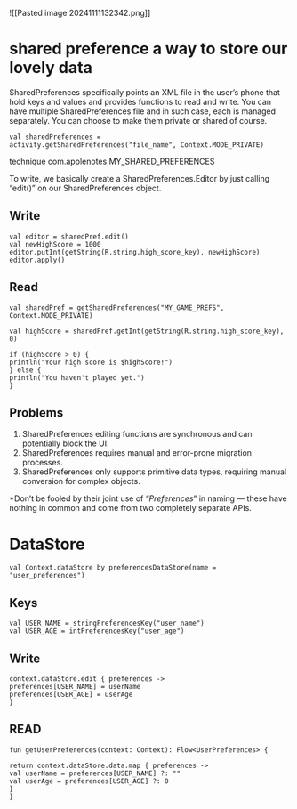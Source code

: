 ![[Pasted image 20241111132342.png]]
# shared preference a way to store our lovely data

SharedPreferences specifically points an XML file in the user’s phone that hold keys and values and provides functions to read and write. You can have multiple SharedPreferences file and in such case, each is managed separately. You can choose to make them private or shared of course.

```
val sharedPreferences =  
activity.getSharedPreferences("file_name", Context.MODE_PRIVATE)
```

technique com.applenotes.MY_SHARED_PREFERENCES

To write, we basically create a SharedPreferences.Editor by just calling “edit()” on our SharedPreferences object.

## Write

```
val editor = sharedPref.edit()  
val newHighScore = 1000  
editor.putInt(getString(R.string.high_score_key), newHighScore)  
editor.apply()
```

## Read

```
val sharedPref = getSharedPreferences("MY_GAME_PREFS", Context.MODE_PRIVATE)  
  
val highScore = sharedPref.getInt(getString(R.string.high_score_key), 0)  
  
if (highScore > 0) {  
println("Your high score is $highScore!")  
} else {  
println("You haven't played yet.")  
}
```

## Problems

1. SharedPreferences editing functions are synchronous and can potentially block the UI.
2. SharedPreferences requires manual and error-prone migration processes.
3. SharedPreferences only supports primitive data types, requiring manual conversion for complex objects.

*Don’t be fooled by their joint use of “_Preferences_” in naming — these have nothing in common and come from two completely separate APIs.
# DataStore

```
val Context.dataStore by preferencesDataStore(name = "user_preferences")
```

## Keys

```
val USER_NAME = stringPreferencesKey("user_name") 
val USER_AGE = intPreferencesKey("user_age")
```
## Write

```
context.dataStore.edit { preferences -> 
preferences[USER_NAME] = userName 
preferences[USER_AGE] = userAge 
}
```

## READ

```
fun getUserPreferences(context: Context): Flow<UserPreferences> {

return context.dataStore.data.map { preferences -> 
val userName = preferences[USER_NAME] ?: "" 
val userAge = preferences[USER_AGE] ?: 0 
}
}
```